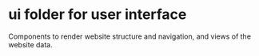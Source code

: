# ui folder for user interface

Components to render website structure and navigation, and views of the website data.
